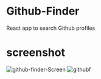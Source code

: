 # Github-Finder
React app to search Github profiles

# screenshot
![github-finder-Screen](https://user-images.githubusercontent.com/61586802/142254468-75df8726-f12b-4b1e-98c9-e62c70b98a09.PNG)
![githubf](https://user-images.githubusercontent.com/61586802/142724401-e42a9c8a-05aa-4194-8012-0abf340a293e.PNG)



